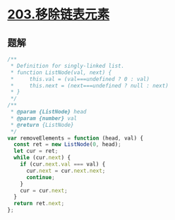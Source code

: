 # [203.移除链表元素](https://leetcode-cn.com/problems/remove-linked-list-elements/)

## 题解

```js
/**
 * Definition for singly-linked list.
 * function ListNode(val, next) {
 *     this.val = (val===undefined ? 0 : val)
 *     this.next = (next===undefined ? null : next)
 * }
 */
/**
 * @param {ListNode} head
 * @param {number} val
 * @return {ListNode}
 */
var removeElements = function (head, val) {
  const ret = new ListNode(0, head);
  let cur = ret;
  while (cur.next) {
    if (cur.next.val === val) {
      cur.next = cur.next.next;
      continue;
    }
    cur = cur.next;
  }
  return ret.next;
};
```
